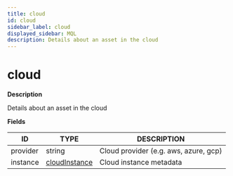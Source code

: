 ```yaml
---
title: cloud
id: cloud
sidebar_label: cloud
displayed_sidebar: MQL
description: Details about an asset in the cloud
---
```


# cloud

**Description**

Details about an asset in the cloud

**Fields**

| ID       | TYPE                              | DESCRIPTION                           |
| -------- | --------------------------------- | ------------------------------------- |
| provider | string                            | Cloud provider (e.g. aws, azure, gcp) |
| instance | [cloudInstance](cloudinstance.md) | Cloud instance metadata               |
